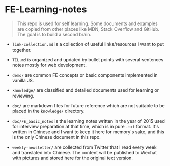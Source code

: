 # FE-Learning-notes

> This repo is used for self learning. Some documents and examples are copied from other places like MDN, Stack Overflow and GitHub. The goal is to build a second brain.

- `link-collection.md` is a collection of useful links/resources I want to put together.

- `TIL.md` is organized and updated by bullet points with several sentences notes mostly for web development.

- `demo/` are common FE concepts or basic components implemented in vanilla JS.

- `knowledge/` are classified and detailed documents used for learning or reviewing.

- `doc/` are markdown files for future reference which are not suitable to be placed in the `knowledge/` directory.

- `doc/FE_basic_notes` is the learning notes written in the year of 2015 used for interview preparation at that time, which is in pure `.txt` format. It's written in Chinese and I want to keep it here for memory's sake, and this is the only Chinese document in this repo.

- `weekly-newsletter/` are collected from Twitter that I read every week and translated into Chinese. The content will be published to Wechat with pictures and stored here for the original text version.
